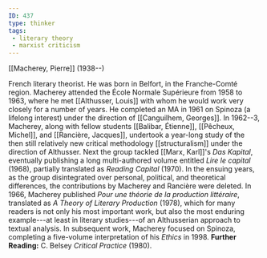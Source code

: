 ```yaml
---
ID: 437
type: thinker
tags: 
 - literary theory
 - marxist criticism
---
```


[[Macherey, Pierre]]
 (1938--)


French literary theorist. He was born in Belfort, in the Franche-Comté
region. Macherey attended the École Normale Supérieure from 1958 to
1963, where he met [[Althusser, Louis]] with whom he
would work very closely for a number of years. He completed an MA in
1961 on Spinoza (a lifelong interest) under the direction of [[Canguilhem, Georges]]. In 1962--3,
Macherey, along with fellow students [[Balibar, Étienne]], [[Pêcheux, Michel]], and [[Rancière, Jacques]], undertook a
year-long study of the then still relatively new critical methodology
[[structuralism]] under the
direction of Althusser. Next the group tackled [[Marx, Karl]]'s *Das Kapital*,
eventually publishing a long multi-authored volume entitled *Lire le
capital* (1968), partially translated as *Reading Capital* (1970). In
the ensuing years, as the group disintegrated over personal, political,
and theoretical differences, the contributions by Macherey and Rancière
were deleted. In 1966, Macherey published *Pour une théorie de la
production littéraire*, translated as *A Theory of Literary Production*
(1978), which for many readers is not only his most important work, but
also the most enduring example---at least in literary studies---of an
Althusserian approach to textual analysis. In subsequent work, Macherey
focused on Spinoza, completing a five-volume interpretation of his
*Ethics* in 1998.
**Further Reading:** C. Belsey *Critical Practice* (1980).
